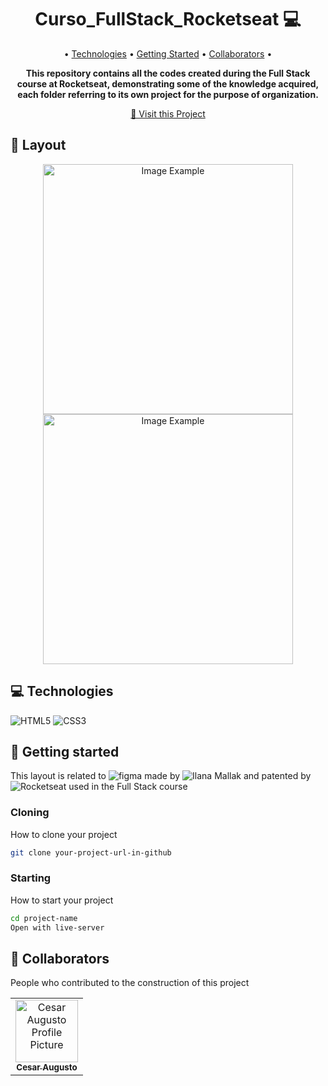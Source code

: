 [HTML5__BADGE]: https://img.shields.io/badge/html5-%23E34F26.svg?style=for-the-badge&logo=html5&logoColor=white
[CSS3__BADGE]: https://img.shields.io/badge/css3-%231572B6.svg?style=for-the-badge&logo=css3&logoColor=white
[figma]: https://www.figma.com/design/jNow6kWhK370nHt5Hus1AI/Formul%C3%A1rio-de-matr%C3%ADcula--Community-?node-id=0-1&p=f&t=euhbgIxU8OniPzSN-0
[Ilana Mallak]: https://www.linkedin.com/in/ilanamallak/
[Rocketseat]: https://www.rocketseat.com.br/

<h1 align="center" style="font-weight: bold;">Curso_FullStack_Rocketseat 💻</h1>

<p align="center">
 • <a href="#tech">Technologies</a> • 
 <a href="#started">Getting Started</a> • 
 <a href="#colab">Collaborators</a> •
</p>

<p align="center">
    <b>This repository contains all the codes created during the Full Stack course at Rocketseat, demonstrating some of the knowledge acquired, each folder referring to its own project for the purpose of organization.</b>
</p>

<p align="center">
     <a href="">📱 Visit this Project</a>
</p>

<h2 id="layout">🎨 Layout</h2>

<p align="center">
    <img src="/Assets/readme_img/1view.png" alt="Image Example" width="400px">
    <img src="/Assets/readme_img/2view.png" alt="Image Example" width="400px">
</p>

<h2 id="technologies">💻 Technologies</h2>

![HTML5][HTML5__BADGE]
![CSS3][CSS3__BADGE]

<h2 id="started">🚀 Getting started</h2>

This layout is related to ![figma][figma] made by ![Ilana Mallak][Ilana Mallak] and patented by ![Rocketseat][Rocketseat] used in the Full Stack course

<h3>Cloning</h3>

How to clone your project

```bash
git clone your-project-url-in-github
```

<h3>Starting</h3>

How to start your project

```bash
cd project-name
Open with live-server
```

<h2 id="colab">🤝 Collaborators</h2>

People who contributed to the construction of this project

<table>
  <tr>
    <td align="center">
      <a href="https://www.linkedin.com/in/cesaraugusto875/">
        <img src="https://avatars.githubusercontent.com/u/79229452?s=400&u=76bc95ac47e156acc7c339a7c3f981211c259df5&v=4;" width="100px;" alt="Cesar Augusto Profile Picture"/><br>
        <sub>
          <b>Cesar Augusto</b>
        </sub>
      </a>
    </td>
  </tr>
</table>